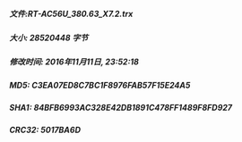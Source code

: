 ##### 文件:RT-AC56U_380.63_X7.2.trx
##### 大小: 28520448 字节
##### 修改时间: 2016年11月11日, 23:52:18
##### MD5: C3EA07ED8C7BC1F8976FAB57F15E24A5
##### SHA1: 84BFB6993AC328E42DB1891C478FF1489F8FD927
##### CRC32: 5017BA6D

